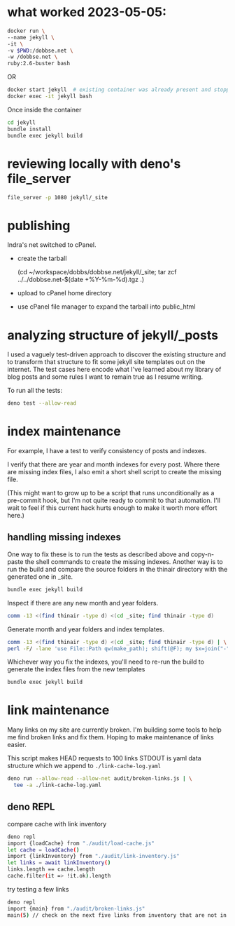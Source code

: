 # what worked 2023-05-05:

``` bash
docker run \
--name jekyll \
-it \
-v $PWD:/dobbse.net \
-w /dobbse.net \
ruby:2.6-buster bash
```

OR

``` bash
docker start jekyll  # existing container was already present and stopped
docker exec -it jekyll bash
```

Once inside the container

``` bash
cd jekyll
bundle install
bundle exec jekyll build
```

# reviewing locally with deno's file_server
``` bash
file_server -p 1080 jekyll/_site
```

# publishing

Indra's net switched to cPanel.

- create the tarball

    (cd ~/workspace/dobbs/dobbse.net/jekyll/_site;
     tar zcf ../../dobbse.net-$(date +%Y-%m-%d).tgz .)

- upload to cPanel home directory
- use cPanel file manager to expand the tarball into public_html

# analyzing structure of jekyll/_posts

I used a vaguely test-driven approach to discover the existing
structure and to transform that structure to fit some jekyll site
templates out on the internet. The test cases here encode what I've
learned about my library of blog posts and some rules I want to remain
true as I resume writing.

To run all the tests:
``` bash
deno test --allow-read
```

# index maintenance

For example, I have a test to verify consistency of posts and indexes.

I verify that there are year and month indexes for every post. Where
there are missing index files, I also emit a short shell script to
create the missing file.

(This might want to grow up to be a script that runs unconditionally
as a pre-commit hook, but I'm not quite ready to commit to that
automation. I'll wait to feel if this current hack hurts enough to
make it worth more effort here.)

## handling missing indexes

One way to fix these is to run the tests as described above and
copy-n-paste the shell commands to create the missing indexes.
Another way is to run the build and compare the source folders in the
thinair directory with the generated one in _site.

``` bash
bundle exec jekyll build
```

Inspect if there are any new month and year folders.

``` bash
comm -13 <(find thinair -type d) <(cd _site; find thinair -type d)
```

Generate month and year folders and index templates.

``` bash
comm -13 <(find thinair -type d) <(cd _site; find thinair -type d) | \
perl -F/ -lane 'use File::Path qw(make_path); shift(@F); my $x=join("-", @F); my $FH=qq{./$_/index.html}; make_path($_); open(FH, ">",$FH); print FH "---\n", "layout: periodic\n", $x=~/-/ ? "month" : "year", qq{: "$x"\n}, "---"'
```

Whichever way you fix the indexes, you'll need to re-run the build to
generate the index files from the new templates

``` bash
bundle exec jekyll build
```

# link maintenance

Many links on my site are currently broken. I'm building some tools to
help me find broken links and fix them. Hoping to make maintenance of
links easier.

This script makes HEAD requests to 100 links STDOUT is yaml data
structure which we append to `./link-cache-log.yaml`

``` bash
deno run --allow-read --allow-net audit/broken-links.js | \
  tee -a ./link-cache-log.yaml
```

## deno REPL

compare cache with link inventory

``` bash
deno repl
import {loadCache} from "./audit/load-cache.js"
let cache = loadCache()
import {linkInventory} from "./audit/link-inventory.js"
let links = await linkInventory()
links.length == cache.length
cache.filter(it => !it.ok).length
```

try testing a few links

``` bash
deno repl
import {main} from "./audit/broken-links.js"
main(5) // check on the next five links from inventory that are not in cache
```
